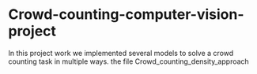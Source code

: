 # Crowd-counting-computer-vision-project
In this project work we implemented several models to solve a crowd counting task in multiple ways.
the file Crowd_counting_density_approach 
